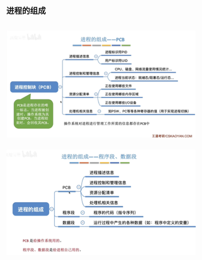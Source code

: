 

## 进程的组成
#
![输入图片说明](/imgs/2025-09-11/IQ338PYzCwPxUcAE.png)

##
![输入图片说明](/imgs/2025-09-11/MdvmU9UiCSKjxs0v.png)
<!--stackedit_data:
eyJoaXN0b3J5IjpbLTE1NjQ3OTA4OTBdfQ==
-->